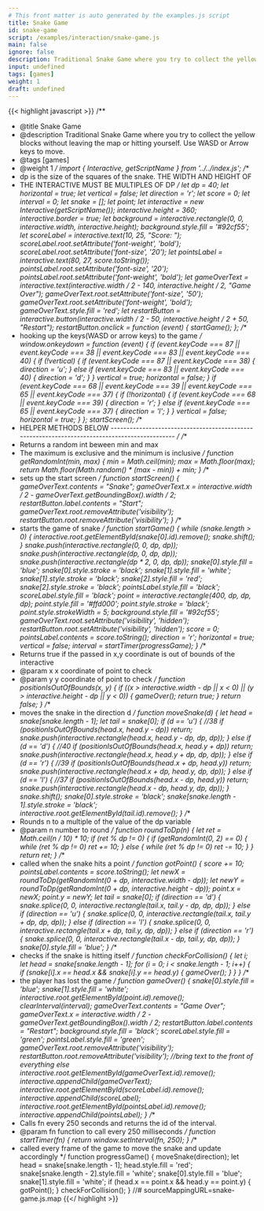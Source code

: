 ```yaml
---
# This front matter is auto generated by the examples.js script
title: Snake Game
id: snake-game
script: /examples/interaction/snake-game.js
main: false
ignore: false
description: Traditional Snake Game where you try to collect the yellow blocks without leaving the map or hitting yourself. Use WASD or Arrow keys to move.
input: undefined
tags: [games]
weight: 1
draft: undefined
---
```


{{< highlight javascript >}}
/**
* @title Snake Game
* @description Traditional Snake Game where you try to collect the yellow blocks without leaving the map or hitting yourself. Use WASD or Arrow keys to move.
* @tags [games]
* @weight 1
*/
import { Interactive, getScriptName } from '../../index.js';
/**
 * dp is the size of the squares of the snake. THE WIDTH AND HEIGHT OF
 * THE INTERACTIVE MUST BE MULTIPLES OF DP
 */
let dp = 40;
let horizontal = true;
let vertical = false;
let direction = 'r';
let score = 0;
let interval = 0;
let snake = [];
let point;
let interactive = new Interactive(getScriptName());
interactive.height = 360;
interactive.border = true;
let background = interactive.rectangle(0, 0, interactive.width, interactive.height);
background.style.fill = '#92cf55';
let scoreLabel = interactive.text(10, 25, "Score: ");
scoreLabel.root.setAttribute('font-weight', 'bold');
scoreLabel.root.setAttribute('font-size', '20');
let pointsLabel = interactive.text(80, 27, score.toString());
pointsLabel.root.setAttribute('font-size', '20');
pointsLabel.root.setAttribute('font-weight', 'bold');
let gameOverText = interactive.text(interactive.width / 2 - 140, interactive.height / 2, "Game Over");
gameOverText.root.setAttribute('font-size', '50');
gameOverText.root.setAttribute('font-weight', 'bold');
gameOverText.style.fill = 'red';
let restartButton = interactive.button(interactive.width / 2 - 50, interactive.height / 2 + 50, "Restart");
restartButton.onclick = function (event) {
    startGame();
};
/**
 * hooking up the keys(WASD or arrow keys) to the game
 */
window.onkeydown = function (event) {
    if (event.keyCode === 87 || event.keyCode === 38 || event.keyCode === 83 || event.keyCode === 40) {
        if (!vertical) {
            if (event.keyCode === 87 || event.keyCode === 38) {
                direction = 'u';
            }
            else if (event.keyCode === 83 || event.keyCode === 40) {
                direction = 'd';
            }
        }
        vertical = true;
        horizontal = false;
    }
    if (event.keyCode === 68 || event.keyCode === 39 || event.keyCode === 65 || event.keyCode === 37) {
        if (!horizontal) {
            if (event.keyCode === 68 || event.keyCode === 39) {
                direction = 'r';
            }
            else if (event.keyCode === 65 || event.keyCode === 37) {
                direction = 'l';
            }
        }
        vertical = false;
        horizontal = true;
    }
};
startScreen();
/**
 * HELPER METHODS BELOW ----------------------------------------------------------------------------------------------
 */
/**
 * Returns a random int beween min and max
 * The maximum is exclusive and the minimum is inclusive
 */
function getRandomInt(min, max) {
    min = Math.ceil(min);
    max = Math.floor(max);
    return Math.floor(Math.random() * (max - min)) + min;
}
/**
 * sets up the start screen
 */
function startScreen() {
    gameOverText.contents = "Snake";
    gameOverText.x = interactive.width / 2 - gameOverText.getBoundingBox().width / 2;
    restartButton.label.contents = "Start";
    gameOverText.root.removeAttribute('visibility');
    restartButton.root.removeAttribute('visibility');
}
/**
 * starts the game of snake
 */
function startGame() {
    while (snake.length > 0) {
        interactive.root.getElementById(snake[0].id).remove();
        snake.shift();
    }
    snake.push(interactive.rectangle(0, 0, dp, dp));
    snake.push(interactive.rectangle(dp, 0, dp, dp));
    snake.push(interactive.rectangle(dp * 2, 0, dp, dp));
    snake[0].style.fill = 'blue';
    snake[0].style.stroke = 'black';
    snake[1].style.fill = 'white';
    snake[1].style.stroke = 'black';
    snake[2].style.fill = 'red';
    snake[2].style.stroke = 'black';
    pointsLabel.style.fill = 'black';
    scoreLabel.style.fill = 'black';
    point = interactive.rectangle(400, dp, dp, dp);
    point.style.fill = '#ffd000';
    point.style.stroke = 'black';
    point.style.strokeWidth = 5;
    background.style.fill = '#92cf55';
    gameOverText.root.setAttribute('visibility', 'hidden');
    restartButton.root.setAttribute('visibility', 'hidden');
    score = 0;
    pointsLabel.contents = score.toString();
    direction = 'r';
    horizontal = true;
    vertical = false;
    interval = startTimer(progressGame);
}
/**
 * Returns true if the passed in x,y coordinate is out of bounds of the interactive
 * @param x x coordinate of point to check
 * @param y y coordinate of point to check
 */
function positionIsOutOfBounds(x, y) {
    if ((x > interactive.width - dp || x < 0) || (y > interactive.height - dp || y < 0)) {
        gameOver();
        return true;
    }
    return false;
}
/**
 * moves the snake in the direction d
 */
function moveSnake(d) {
    let head = snake[snake.length - 1];
    let tail = snake[0];
    if (d == 'u') { //38
        if (positionIsOutOfBounds(head.x, head.y - dp))
            return;
        snake.push(interactive.rectangle(head.x, head.y - dp, dp, dp));
    }
    else if (d == 'd') { //40
        if (positionIsOutOfBounds(head.x, head.y + dp))
            return;
        snake.push(interactive.rectangle(head.x, head.y + dp, dp, dp));
    }
    else if (d == 'r') { //39
        if (positionIsOutOfBounds(head.x + dp, head.y))
            return;
        snake.push(interactive.rectangle(head.x + dp, head.y, dp, dp));
    }
    else if (d == 'l') { //37
        if (positionIsOutOfBounds(head.x - dp, head.y))
            return;
        snake.push(interactive.rectangle(head.x - dp, head.y, dp, dp));
    }
    snake.shift();
    snake[0].style.stroke = 'black';
    snake[snake.length - 1].style.stroke = 'black';
    interactive.root.getElementById(tail.id).remove();
}
/**
 * Rounds n to a multiple of the value of the dp variable
 * @param n number to round
 */
function roundToDp(n) {
    let ret = Math.ceil(n / 10) * 10;
    if (ret % dp != 0) {
        if (getRandomInt(0, 2) == 0) {
            while (ret % dp != 0)
                ret += 10;
        }
        else {
            while (ret % dp != 0)
                ret -= 10;
        }
    }
    return ret;
}
/**
 * called when the snake hits a point
 */
function gotPoint() {
    score += 10;
    pointsLabel.contents = score.toString();
    let newX = roundToDp(getRandomInt(0 + dp, interactive.width - dp));
    let newY = roundToDp(getRandomInt(0 + dp, interactive.height - dp));
    point.x = newX;
    point.y = newY;
    let tail = snake[0];
    if (direction == 'd') {
        snake.splice(0, 0, interactive.rectangle(tail.x, tail.y - dp, dp, dp));
    }
    else if (direction == 'u') {
        snake.splice(0, 0, interactive.rectangle(tail.x, tail.y + dp, dp, dp));
    }
    else if (direction == 'l') {
        snake.splice(0, 0, interactive.rectangle(tail.x + dp, tail.y, dp, dp));
    }
    else if (direction == 'r') {
        snake.splice(0, 0, interactive.rectangle(tail.x - dp, tail.y, dp, dp));
    }
    snake[0].style.fill = 'blue';
}
/**
 * checks if the snake is hitting itself
 */
function checkForCollision() {
    let i;
    let head = snake[snake.length - 1];
    for (i = 0; i < snake.length - 1; i++) {
        if (snake[i].x == head.x && snake[i].y == head.y) {
            gameOver();
        }
    }
}
/**
 * the player has lost the game
 */
function gameOver() {
    snake[0].style.fill = 'blue';
    snake[1].style.fill = 'white';
    interactive.root.getElementById(point.id).remove();
    clearInterval(interval);
    gameOverText.contents = "Game Over";
    gameOverText.x = interactive.width / 2 - gameOverText.getBoundingBox().width / 2;
    restartButton.label.contents = "Restart";
    background.style.fill = 'black';
    scoreLabel.style.fill = 'green';
    pointsLabel.style.fill = 'green';
    gameOverText.root.removeAttribute('visibility');
    restartButton.root.removeAttribute('visibility');
    //bring text to the front of everything else
    interactive.root.getElementById(gameOverText.id).remove();
    interactive.appendChild(gameOverText);
    interactive.root.getElementById(scoreLabel.id).remove();
    interactive.appendChild(scoreLabel);
    interactive.root.getElementById(pointsLabel.id).remove();
    interactive.appendChild(pointsLabel);
}
/**
 * Calls fn every 250 seconds and returns the id of the interval.
 * @param fn function to call every 250 milliseconds
 */
function startTimer(fn) {
    return window.setInterval(fn, 250);
}
/**
 * called every frame of the game to move the snake and update accordingly
 */
function progressGame() {
    moveSnake(direction);
    let head = snake[snake.length - 1];
    head.style.fill = 'red';
    snake[snake.length - 2].style.fill = 'white';
    snake[0].style.fill = 'blue';
    snake[1].style.fill = 'white';
    if (head.x == point.x && head.y == point.y) {
        gotPoint();
    }
    checkForCollision();
}
//# sourceMappingURL=snake-game.js.map
{{</ highlight >}}

